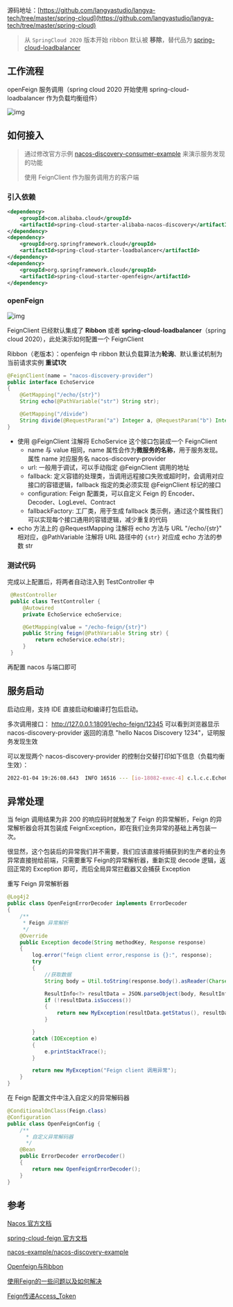源码地址：[https://github.com/langyastudio/langya-tech/tree/master/spring-cloud](https://github.com/langyastudio/langya-tech/tree/master/spring-cloud)

> 从 `SpringCloud 2020` 版本开始 ribbon 默认被 **移除**，替代品为 [spring-cloud-loadbalancer](https://docs.spring.io/spring-cloud-commons/docs/current/reference/html/#spring-cloud-loadbalancer)



## 工作流程

openFeign 服务调用（spring cloud 2020 开始使用 spring-cloud-loadbalancer 作为负载均衡组件）

![img](https://img-note.langyastudio.com/202201051650195.png?x-oss-process=style/watermark)



## 如何接入

> 通过修改官方示例 [nacos-discovery-consumer-example](https://github.com/alibaba/spring-cloud-alibaba/tree/2020.0.0/spring-cloud-alibaba-examples/nacos-example/nacos-discovery-example/nacos-discovery-consumer-example) 来演示服务发现的功能
>
> 使用 FeignClient 作为服务调用方的客户端

### 引入依赖

```xml
<dependency>
    <groupId>com.alibaba.cloud</groupId>
    <artifactId>spring-cloud-starter-alibaba-nacos-discovery</artifactId>
</dependency>
<dependency>
    <groupId>org.springframework.cloud</groupId>
    <artifactId>spring-cloud-starter-loadbalancer</artifactId>
</dependency>
<dependency>
    <groupId>org.springframework.cloud</groupId>
    <artifactId>spring-cloud-starter-openfeign</artifactId>
</dependency>
```



### openFeign 

![img](https://img-note.langyastudio.com/202201052236494.png?x-oss-process=style/watermark)

FeignClient 已经默认集成了 **Ribbon** 或者 **spring-cloud-loadbalancer**（spring cloud 2020），此处演示如何配置一个 FeignClient

Ribbon（老版本）：openfeign 中 ribbon 默认负载算法为**轮询**、默认重试机制为当前请求实例 **重试1次**

```java
@FeignClient(name = "nacos-discovery-provider")
public interface EchoService
{
    @GetMapping("/echo/{str}")
    String echo(@PathVariable("str") String str);

    @GetMapping("/divide")
    String divide(@RequestParam("a") Integer a, @RequestParam("b") Integer b);
}
```

- 使用 @FeignClient 注解将 EchoService 这个接口包装成一个 FeignClient
  - name 与 value 相同，name 属性会作为**微服务的名称**，用于服务发现。属性 name 对应服务名 nacos-discovery-provider
  - url: 一般用于调试，可以手动指定 @FeignClient 调用的地址
  - fallback: 定义容错的处理类，当调用远程接口失败或超时时，会调用对应接口的容错逻辑，fallback 指定的类必须实现 @FeignClient 标记的接口
  - configuration: Feign 配置类，可以自定义 Feign 的 Encoder、Decoder、LogLevel、Contract
  - fallbackFactory:  工厂类，用于生成 fallback 类示例，通过这个属性我们可以实现每个接口通用的容错逻辑，减少重复的代码
- echo 方法上的 @RequestMapping 注解将 echo 方法与 URL "/echo/{str}" 相对应，@PathVariable 注解将 URL 路径中的 `{str}` 对应成 echo 方法的参数 str



### 测试代码

完成以上配置后，将两者自动注入到 TestController 中

```java
 @RestController
 public class TestController { 
     @Autowired
     private EchoService echoService; 

     @GetMapping(value = "/echo-feign/{str}")
     public String feign(@PathVariable String str) {
         return echoService.echo(str);
     }
 }
```

再配置 nacos 与端口即可



## 服务启动

启动应用，支持 IDE 直接启动和编译打包后启动。

多次调用接口：  http://127.0.0.1:18091/echo-feign/12345 可以看到浏览器显示 nacos-discovery-provider 返回的消息 "hello Nacos Discovery 1234"，证明服务发现生效

可以发现两个 nacos-discovery-provider 的控制台交替打印如下信息（负载均衡生效）：

```bash
2022-01-04 19:26:08.643  INFO 16516 --- [io-18082-exec-4] c.l.c.c.EchoController                   : 1234
```



## 异常处理

当 feign 调用结果为非 200 的响应码时就触发了 Feign 的异常解析，Feign 的异常解析器会将其包装成 FeignException，即在我们业务异常的基础上再包装一次。

很显然，这个包装后的异常我们并不需要，我们应该直接将捕获到的生产者的业务异常直接抛给前端，只需要重写 Feign的异常解析器，重新实现 decode 逻辑，返回正常的 Exception 即可，而后全局异常拦截器又会捕获 Exception



重写 Feign 异常解析器

```java
@Log4j2
public class OpenFeignErrorDecoder implements ErrorDecoder
{
    /**
     * Feign 异常解析
     */
    @Override
    public Exception decode(String methodKey, Response response)
    {
        log.error("feign client error,response is {}:", response);
        try
        {
            //获取数据
            String body = Util.toString(response.body().asReader(Charset.defaultCharset()));

            ResultInfo<?> resultData = JSON.parseObject(body, ResultInfo.class);
            if (!resultData.isSuccess())
            {
                return new MyException(resultData.getStatus(), resultData.getMessage());
            }

        }
        catch (IOException e)
        {
            e.printStackTrace();
        }

        return new MyException("Feign client 调用异常");
    }
}
```

在 Feign 配置文件中注入自定义的异常解码器

```java
@ConditionalOnClass(Feign.class)
@Configuration
public class OpenFeignConfig {  
    /**
      * 自定义异常解码器
      */
    @Bean
    public ErrorDecoder errorDecoder()
    {
        return new OpenFeignErrorDecoder();
    }
}
```



## 参考

[Nacos 官方文档](https://nacos.io/zh-cn/docs/what-is-nacos.html)

[spring-cloud-feign 官方文档](https://cloud.spring.io/spring-cloud-openfeign/reference/html/#spring-cloud-feign)

[nacos-example/nacos-discovery-example](https://github.com/alibaba/spring-cloud-alibaba/tree/master/spring-cloud-alibaba-examples/nacos-example/nacos-discovery-example)

[Openfeign与Ribbon](https://www.cnblogs.com/unchain/p/13405814.html)

[使用Feign的一些问题以及如何解决](https://mp.weixin.qq.com/s?__biz=MzAwMTk4NjM1MA==&mid=2247499532&idx=1&sn=3e1fdfaa339480b3b09632155e03a60a&chksm=9ad3e54dada46c5ba536975726b4c7dbba6f4010da8ffe80be0724171fbb0b9039843faf5d7f&token=1863605670&lang=zh_CN#rd)

[Feign传递Access_Token](https://mp.weixin.qq.com/s?__biz=MzAwMTk4NjM1MA==&mid=2247484278&idx=1&sn=8386577cefc184c4945ec3f448e972c4&chksm=9ad01937ada790210ec86d2c3231108e9378f3ef86941e07e1ac21ea91c6804c55a27810b96b&token=1863605670&lang=zh_CN#rd)
